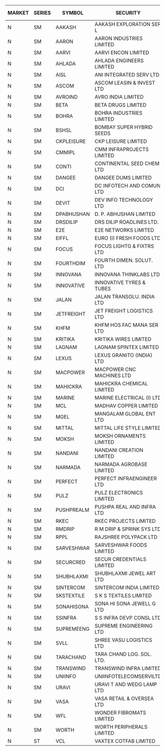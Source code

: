 


| MARKET | SERIES | SYMBOL | SECURITY | PREV CL PR | OPEN PRICE | HIGH PRICE | LOW PRICE | CLOSE PRICE | NET TRDVAL | NET TRDQTY | CORP IND | HI 52 WK | LO 52 WK |
| ----- | ----- | ----- | ----- | ----- | ----- | ----- | ----- | ----- | ----- | ----- | ----- | ----- | ----- |
| N | SM | AAKASH | AAKASH EXPLORATION SER L | 66.60 | 67.95 | 67.95 | 67.95 | 67.95 | 679500.00 | 10000 |  | 87.80 | 14.10 |
| N | SM | AARON | AARON INDUSTRIES LIMITED | 47.25 | 47.80 | 47.80 | 47.80 | 47.80 | 157740.00 | 3300 |  | 53.50 | 39.00 |
| N | SM | AARVI | AARVI ENCON LIMITED | 25.55 | 26.00 | 26.80 | 26.00 | 26.80 | 105600.00 | 4000 |  | 50.05 | 25.55 |
| N | SM | AHLADA | AHLADA ENGINEERS LIMITED | 50.80 | 51.90 | 52.00 | 51.90 | 52.00 | 103900.00 | 2000 |  | 153.00 | 36.30 |
| N | SM | AISL | ANI INTEGRATED SERV LTD. | 23.65 | 24.75 | 24.75 | 24.75 | 24.75 | 29700.00 | 1200 |  | 79.00 | 21.00 |
| N | SM | ASCOM | ASCOM LEASIN & INVEST LTD | 32.50 | 32.50 | 32.85 | 32.50 | 32.85 | 261400.00 | 8000 |  | 32.85 | 30.00 |
| N | SM | AVROIND | AVRO INDIA LIMITED | 53.90 | 50.65 | 51.45 | 50.65 | 51.45 | 204200.00 | 4000 |  | 58.80 | 25.70 |
| N | SM | BETA | BETA DRUGS LIMITED | 75.00 | 78.85 | 78.85 | 72.00 | 72.35 | 699800.00 | 9600 |  | 124.00 | 57.60 |
| N | SM | BOHRA | BOHRA INDUSTRIES LIMITED | 1.45 | 1.40 | 1.40 | 1.40 | 1.40 | 19600.00 | 14000 |  | 23.90 | 1.40 |
| N | SM | BSHSL | BOMBAY SUPER HYBRID SEEDS | 109.50 | 110.00 | 110.00 | 110.00 | 110.00 | 132000.00 | 1200 |  | 149.00 | 106.50 |
| N | SM | CKPLEISURE | CKP LEISURE LIMITED | 5.80 | 6.05 | 6.05 | 6.05 | 6.05 | 24200.00 | 4000 |  | 7.55 | 4.70 |
| N | SM | CMMIPL | CMM INFRAPROJECTS LIMITED | 5.60 | 5.85 | 5.85 | 5.85 | 5.85 | 52650.00 | 9000 |  | 10.50 | 2.45 |
| N | SM | CONTI | CONTINENTAL SEED CHEM LTD | 61.70 | 63.00 | 64.75 | 62.60 | 64.70 | 25015600.00 | 392000 |  | 64.75 | 11.85 |
| N | SM | DANGEE | DANGEE DUMS LIMITED | 130.00 | 132.00 | 132.00 | 132.00 | 132.00 | 633600.00 | 4800 |  | 219.35 | 124.00 |
| N | SM | DCI | DC INFOTECH AND COMUN LTD | 45.25 | 45.45 | 45.45 | 45.45 | 45.45 | 818100.00 | 18000 |  | 45.50 | 45.20 |
| N | SM | DEVIT | DEV INFO TECHNOLOGY LTD | 74.00 | 73.00 | 73.25 | 73.00 | 73.25 | 219375.00 | 3000 |  | 101.00 | 65.00 |
| N | SM | DPABHUSHAN | D. P. ABHUSHAN LIMITED | 56.00 | 55.70 | 55.70 | 55.70 | 55.70 | 2228000.00 | 40000 |  | 58.00 | 37.50 |
| N | SM | DRSDILIP | DRS DILIP ROADLINES LTD. | 75.05 | 75.50 | 75.50 | 75.50 | 75.50 | 2416000.00 | 32000 |  | 78.00 | 61.00 |
| N | SM | E2E | E2E NETWORKS LIMITED | 20.50 | 20.00 | 21.50 | 20.00 | 21.50 | 413300.00 | 20000 |  | 57.00 | 18.70 |
| N | SM | EIFFL | EURO (I) FRESH FOODS LTD | 115.25 | 113.50 | 114.50 | 113.00 | 114.15 | 3814240.00 | 33600 |  | 131.00 | 81.00 |
| N | SM | FOCUS | FOCUS LIGHTG & FIXTRS LTD | 34.25 | 32.70 | 32.70 | 32.55 | 32.55 | 293550.00 | 9000 |  | 178.00 | 29.45 |
| N | SM | FOURTHDIM | FOURTH DIMEN. SOLUT. LTD | 6.00 | 6.30 | 6.30 | 6.30 | 6.30 | 12600.00 | 2000 |  | 51.25 | 6.00 |
| N | SM | INNOVANA | INNOVANA THINKLABS LTD. | 106.00 | 102.00 | 111.00 | 102.00 | 107.00 | 624500.00 | 6000 |  | 416.00 | 102.00 |
| N | SM | INNOVATIVE | INNOVATIVE TYRES & TUBES | 11.60 | 11.60 | 11.60 | 11.60 | 11.60 | 69600.00 | 6000 |  | 26.00 | 11.20 |
| N | SM | JALAN | JALAN TRANSOLU. INDIA LTD | 3.90 | 3.80 | 3.80 | 3.80 | 3.80 | 11400.00 | 3000 |  | 21.00 | 2.85 |
| N | SM | JETFREIGHT | JET FREIGHT LOGISTICS LTD | 15.35 | 15.10 | 15.10 | 15.10 | 15.10 | 60400.00 | 4000 |  | 26.00 | 15.10 |
| N | SM | KHFM | KHFM HOS FAC MANA SER LTD | 30.50 | 32.00 | 32.00 | 32.00 | 32.00 | 384000.00 | 12000 |  | 37.00 | 24.15 |
| N | SM | KRITIKA | KRITIKA WIRES LIMITED | 34.00 | 34.00 | 34.20 | 34.00 | 34.20 | 546400.00 | 16000 |  | 42.50 | 32.00 |
| N | SM | LAGNAM | LAGNAM SPINTEX LIMITED | 10.10 | 10.45 | 10.60 | 10.25 | 10.60 | 125400.00 | 12000 |  | 19.35 | 10.00 |
| N | SM | LEXUS | LEXUS GRANITO (INDIA) LTD | 9.15 | 8.75 | 9.00 | 8.70 | 8.70 | 35150.00 | 4000 |  | 38.70 | 8.30 |
| N | SM | MACPOWER | MACPOWER CNC MACHINES LTD | 60.40 | 62.90 | 62.90 | 62.90 | 62.90 | 31450.00 | 500 |  | 164.20 | 51.00 |
| N | SM | MAHICKRA | MAHICKRA CHEMICAL LIMITED | 89.20 | 90.90 | 90.90 | 90.90 | 90.90 | 272700.00 | 3000 |  | 93.50 | 37.20 |
| N | SM | MARINE | MARINE ELECTRICAL (I) LTD | 98.00 | 98.50 | 99.00 | 98.50 | 98.50 | 987500.00 | 10000 |  | 123.00 | 87.60 |
| N | SM | MCL | MADHAV COPPER LIMITED | 119.40 | 115.00 | 118.00 | 114.20 | 116.40 | 5987760.00 | 51600 |  | 358.00 | 102.15 |
| N | SM | MGEL | MANGALAM GLOBAL ENT LTD | 52.80 | 52.85 | 52.85 | 52.85 | 52.85 | 317100.00 | 6000 |  | 54.00 | 51.05 |
| N | SM | MITTAL | MITTAL LIFE STYLE LIMITED | 103.25 | 103.00 | 103.60 | 103.00 | 103.60 | 516500.00 | 5000 |  | 167.00 | 76.35 |
| N | SM | MOKSH | MOKSH ORNAMENTS LIMITED | 25.00 | 26.50 | 26.50 | 26.50 | 26.50 | 318000.00 | 12000 |  | 27.50 | 16.25 |
| N | SM | NANDANI | NANDANI CREATION LIMITED | 7.00 | 7.35 | 7.35 | 7.35 | 7.35 | 73500.00 | 10000 |  | 55.50 | 5.50 |
| N | SM | NARMADA | NARMADA AGROBASE LIMITED | 21.00 | 22.00 | 22.00 | 22.00 | 22.00 | 88000.00 | 4000 |  | 27.50 | 17.00 |
| N | SM | PERFECT | PERFECT INFRAENGINEER LTD | 13.80 | 13.80 | 13.80 | 13.80 | 13.80 | 82800.00 | 6000 |  | 19.30 | 12.50 |
| N | SM | PULZ | PULZ ELECTRONICS LIMITED | 18.00 | 18.80 | 18.80 | 18.80 | 18.80 | 75200.00 | 4000 |  | 46.50 | 17.00 |
| N | SM | PUSHPREALM | PUSHPA REAL AND INFRA LTD | 5.30 | 5.55 | 5.55 | 5.55 | 5.55 | 11100.00 | 2000 |  | 26.55 | 3.70 |
| N | SM | RKEC | RKEC PROJECTS LIMITED | 60.50 | 60.50 | 60.50 | 60.50 | 60.50 | 121000.00 | 2000 |  | 68.00 | 35.00 |
| N | SM | RMDRIP | R M DRIP & SPRINK SYS LTD | 23.35 | 24.50 | 24.50 | 24.50 | 24.50 | 98000.00 | 4000 |  | 56.50 | 13.00 |
| N | SM | RPPL | RAJSHREE POLYPACK LTD | 95.50 | 95.60 | 95.60 | 95.50 | 95.50 | 191100.00 | 2000 |  | 118.00 | 75.00 |
| N | SM | SARVESHWAR | SARVESHWAR FOODS LIMITED | 14.95 | 15.65 | 15.65 | 15.00 | 15.00 | 122240.00 | 8000 |  | 43.85 | 14.50 |
| N | SM | SECURCRED | SECUR CREDENTIALS LIMITED | 24.00 | 25.00 | 25.20 | 23.30 | 25.20 | 59100.00 | 2400 |  | 110.00 | 21.90 |
| N | SM | SHUBHLAXMI | SHUBHLAXMI JEWEL ART LTD | 45.00 | 46.00 | 47.20 | 46.00 | 47.20 | 186850.00 | 4000 |  | 209.50 | 35.00 |
| N | SM | SINTERCOM | SINTERCOM INDIA LIMITED | 80.00 | 80.70 | 80.70 | 80.00 | 80.00 | 803900.00 | 10000 |  | 80.70 | 56.00 |
| N | SM | SKSTEXTILE | S K S TEXTILES LIMITED | 37.00 | 38.85 | 38.85 | 38.85 | 38.85 | 38850.00 | 1000 |  | 43.50 | 22.25 |
| N | SM | SONAHISONA | SONA HI SONA JEWELL G LTD | 13.15 | 11.80 | 14.40 | 11.80 | 12.90 | 1058500.00 | 80000 |  | 14.50 | 9.70 |
| N | SM | SSINFRA | S S INFRA DEVP CONSL LTD | 10.85 | 11.35 | 11.35 | 10.55 | 11.30 | 165150.00 | 15000 |  | 19.35 | 8.80 |
| N | SM | SUPREMEENG | SUPREME ENGINEERING LTD | 24.60 | 26.00 | 26.00 | 24.00 | 24.60 | 2661000.00 | 108000 |  | 42.00 | 20.50 |
| N | SM | SVLL | SHREE VASU LOGISTICS LTD | 101.80 | 101.05 | 101.05 | 101.05 | 101.05 | 101050.00 | 1000 |  | 130.00 | 75.00 |
| N | SM | TARACHAND | TARA CHAND LOG. SOL. LTD. | 41.00 | 42.00 | 42.00 | 42.00 | 42.00 | 84000.00 | 2000 |  | 43.75 | 25.55 |
| N | SM | TRANSWIND | TRANSWIND INFRA LIMITED | 3.65 | 3.50 | 3.50 | 3.50 | 3.50 | 14000.00 | 4000 |  | 10.70 | 3.20 |
| N | SM | UNIINFO | UNIINFOTELECOMSERVILTD | 27.15 | 27.80 | 32.15 | 27.10 | 28.15 | 3136500.00 | 106000 |  | 44.80 | 16.40 |
| N | SM | URAVI | URAVI T AND WEDG LAMP LTD | 101.95 | 102.30 | 102.85 | 102.30 | 102.85 | 369300.00 | 3600 |  | 120.50 | 91.00 |
| N | SM | VASA | VASA RETAIL & OVERSEA LTD | 9.05 | 8.60 | 8.70 | 8.60 | 8.60 | 172400.00 | 20000 |  | 26.10 | 8.60 |
| N | SM | WFL | WONDER FIBROMATS LIMITED | 87.50 | 89.00 | 89.00 | 89.00 | 89.00 | 142400.00 | 1600 |  | 100.00 | 81.00 |
| N | SM | WORTH | WORTH PERIPHERALS LIMITED | 44.60 | 45.90 | 45.90 | 45.90 | 45.90 | 68850.00 | 1500 |  | 76.00 | 39.00 |
| N | ST | VCL | VAXTEX COTFAB LIMITED | 23.85 | 22.70 | 24.50 | 22.70 | 23.00 | 711000.00 | 30000 |  | 25.45 | 22.70 |



